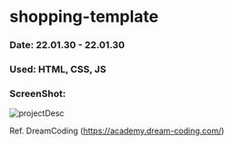 # shopping-template
### Date: 22.01.30 - 22.01.30
### Used: HTML, CSS, JS 
### ScreenShot:
![projectDesc](https://user-images.githubusercontent.com/83524438/151691197-8839ed86-cc42-4568-9684-8f1409876d45.png)

Ref. DreamCoding  (https://academy.dream-coding.com/)


